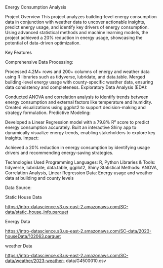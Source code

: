 

Energy Consumption Analysis

Project Overview
This project analyzes building-level energy consumption data in conjunction with weather data to uncover actionable insights, predict energy usage, and identify key drivers of energy consumption. Using advanced statistical methods and machine learning models, the project achieved a 20% reduction in energy usage, showcasing the potential of data-driven optimization.


Key Features

Comprehensive Data Processing:

Processed 4.2M+ rows and 200+ columns of energy and weather data using R libraries such as tidyverse, lubridate, and data.table.
Merged building-level energy usage with county-specific weather data, ensuring data consistency and completeness.
Exploratory Data Analysis (EDA):

Conducted ANOVA and correlation analysis to identify trends between energy consumption and external factors like temperature and humidity.
Created visualizations using ggplot2 to support decision-making and strategy formulation.
Predictive Modeling:

Developed a Linear Regression model with a 79.8% R² score to predict energy consumption accurately.
Built an interactive Shiny app to dynamically visualize energy trends, enabling stakeholders to explore key insights.
Impact:

Achieved a 20% reduction in energy consumption by identifying usage drivers and recommending energy-saving strategies.


Technologies Used
Programming Languages: R, Python
Libraries & Tools: tidyverse, lubridate, data.table, ggplot2, Shiny
Statistical Methods: ANOVA, Correlation Analysis, Linear Regression
Data: Energy usage and weather data at building and county levels


Data Source:

Static House Data

https://intro-datascience.s3.us-east-2.amazonaws.com/SC-data/static_house_info.parquet

Energy Data

https://intro-datascience.s3.us-east-2.amazonaws.com/SC-data/2023-houseData/102063.parquet

weather Data

https://intro-datascience.s3.us-east-2.amazonaws.com/SC-data/weather/2023-weather-
data/G4500010.csv


